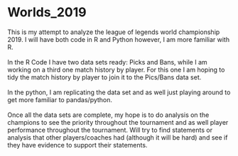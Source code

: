 # Worlds_2019

This is my attempt to analyze the league of legends world championship 2019. I will have both code in R and Python however, I am more familiar with R.
</br>
</br>
In the R Code I have two data sets ready: Picks and Bans, while I am working on a third one match history by player. For this one I am hoping to tidy the match history by player to join it to the Pics/Bans data set.
</br>
</br>
In the python, I am replicating the data set and as well just playing around to get more familiar to pandas/python.
</br>
</br>
Once all the data sets are complete, my hope is to do analysis on the champions to see the priority throughout the tournament and as well player performance throughout the tournament. Will try to find statements or analysis that other players/coaches had (although it will be hard) and see if they have evidence to support their statements. 
